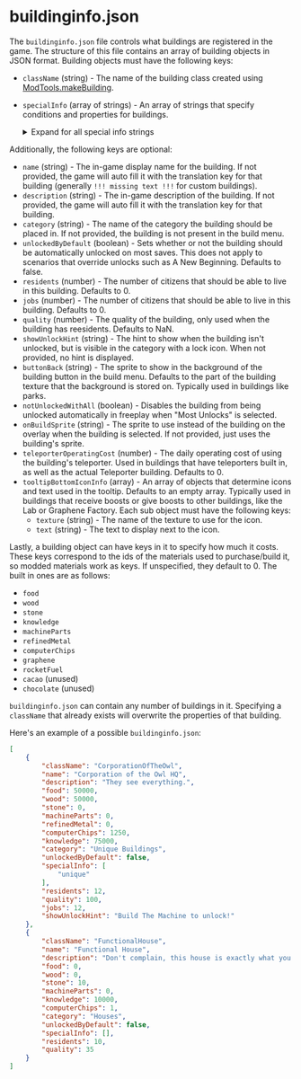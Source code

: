 # buildinginfo.json

The `buildinginfo.json` file controls what buildings are registered in the game. The structure of this file contains an array of building objects in JSON format. Building objects must have the following keys:

- `className` (string) - The name of the building class created using [ModTools.makeBuilding](https://florianvanstrien.nl/TheFinalEarth2/modding.php#makeBuilding).
- `specialInfo` (array of strings) - An array of strings that specify conditions and properties for buildings.<details><summary>Expand for all special info strings</summary>

	- `"rooftop"` - This building cannot have buildings placed on top of it.
	- `"premium"` - This building is not available in demo or free versions of the game (unused in Steam version).
	- `"unique"` - There can only be one of these buildings placed at a time.
	- `"halloween"` - This building is a halloween building. This changes the tooltip to say "Halloween" with an icon.
	- `"limited"` - Makes this building a limited building. If this is present, you must also have a `"limitedToCitizens:N"` string present or the game will crash.
	- `"limitedToCitizens:N"` - Specifies how many citizens must exist per building to be able to build another. Replace `N` with the desired number. For example, `"limitedToCitizens:1000"` would limit placing this building to only having one for every 1000 citizens.
	- `"disableCopy"` - Disables being able to hold shift + click to copy the building.
	- `"buildOnGround"` - This building must be built on the ground.
	- `"disableInsertReplaceOrBuildOnTop"` - This building cannot have a building inserted directly below it or placed directly on top of it.
	- `"notUniqueIfGalacticLibrary"` - If unique, this building can be built twice if the Galactic Library has been built.
	- `"cityTop"` - This building cannot have anything placed anywhere above it. Used in the rocket.
	- `"as_multi_decor"` - Replaces the standard build button with multiple copies of this building with different sprites in the build menu. Used with the painted blocks, requires the building to be made with the `customize` field to function correctly.
	- `"as_multi_decor_anycolor"` - Replaces the standard build button with a button to pull up a color wheel, specifying the color of the building. Used with the painted blocks, requires the building to be made with the `customize` field to function correctly.
	- `"has_multi_decor_spec"` - Specifies that this building has a multi decor spec. Requires a `"multi_decor_spec:L"` string and a `"as_multi_decor"` string.
	- `"multi_decor_spec:L"` - Sets the sprites replaced by `"as_multi_decor"` with specific sprites in the build menu. Replace `L` with a comma-separated list of sprite names. Used with the decorative windows, requires the building to be made with the `customize` field to function correctly.
	- `"mirrorable"` - This building can be mirrored.

</details>

Additionally, the following keys are optional:

- `name` (string) - The in-game display name for the building. If not provided, the game will auto fill it with the translation key for that building (generally `!!! missing text !!!` for custom buildings).
- `description` (string) - The in-game description of the building. If not provided, the game will auto fill it with the translation key for that building.
- `category` (string) - The name of the category the building should be placed in. If not provided, the building is not present in the build menu.
- `unlockedByDefault` (boolean) - Sets whether or not the building should be automatically unlocked on most saves. This does not apply to scenarios that override unlocks such as A New Beginning. Defaults to false.
- `residents` (number) - The number of citizens that should be able to live in this building. Defaults to 0.
- `jobs` (number) - The number of citizens that should be able to live in this building. Defaults to 0.
- `quality` (number) - The quality of the building, only used when the building has reesidents. Defaults to NaN.
- `showUnlockHint` (string) - The hint to show when the building isn't unlocked, but is visible in the category with a lock icon. When not provided, no hint is displayed.
- `buttonBack` (string) - The sprite to show in the background of the building button in the build menu. Defaults to the part of the building texture that the background is stored on. Typically used in buildings like parks.
- `notUnlockedWithAll` (boolean) - Disables the building from being unlocked automatically in freeplay when "Most Unlocks" is selected.
- `onBuildSprite` (string) - The sprite to use instead of the building on the overlay when the building is selected. If not provided, just uses the building's sprite.
- `teleporterOperatingCost` (number) - The daily operating cost of using the building's teleporter. Used in buildings that have teleporters built in, as well as the actual Teleporter building. Defaults to 0.
- `tooltipBottomIconInfo` (array) - An array of objects that determine icons and text used in the tooltip. Defaults to an empty array. Typically used in buildings that receive boosts or give boosts to other buildings, like the Lab or Graphene Factory. Each sub object must have the following keys:
	- `texture` (string) - The name of the texture to use for the icon.
	- `text` (string) - The text to display next to the icon.

Lastly, a building object can have keys in it to specify how much it costs. These keys correspond to the ids of the materials used to purchase/build it, so modded materials work as keys. If unspecified, they default to 0. The built in ones are as follows:
- `food`
- `wood`
- `stone`
- `knowledge`
- `machineParts`
- `refinedMetal`
- `computerChips`
- `graphene`
- `rocketFuel`
- `cacao` (unused)
- `chocolate` (unused)

`buildinginfo.json` can contain any number of buildings in it. Specifying a `className` that already exists will overwrite the properties of that building.

Here's an example of a possible `buildinginfo.json`:

```json
[
	{
		"className": "CorporationOfTheOwl",
		"name": "Corporation of the Owl HQ",
		"description": "They see everything.",
		"food": 50000,
		"wood": 50000,
		"stone": 0,
		"machineParts": 0,
		"refinedMetal": 0,
		"computerChips": 1250,
		"knowledge": 75000,
		"category": "Unique Buildings",
		"unlockedByDefault": false,
		"specialInfo": [
			"unique"
		],
		"residents": 12,
		"quality": 100,
		"jobs": 12,
		"showUnlockHint": "Build The Machine to unlock!"
	},
	{
		"className": "FunctionalHouse",
		"name": "Functional House",
		"description": "Don't complain, this house is exactly what you need.",
		"food": 0,
		"wood": 0,
		"stone": 10,
		"machineParts": 0,
		"knowledge": 10000,
		"computerChips": 1,
		"category": "Houses",
		"unlockedByDefault": false,
		"specialInfo": [],
		"residents": 10,
		"quality": 35
	}
]
```